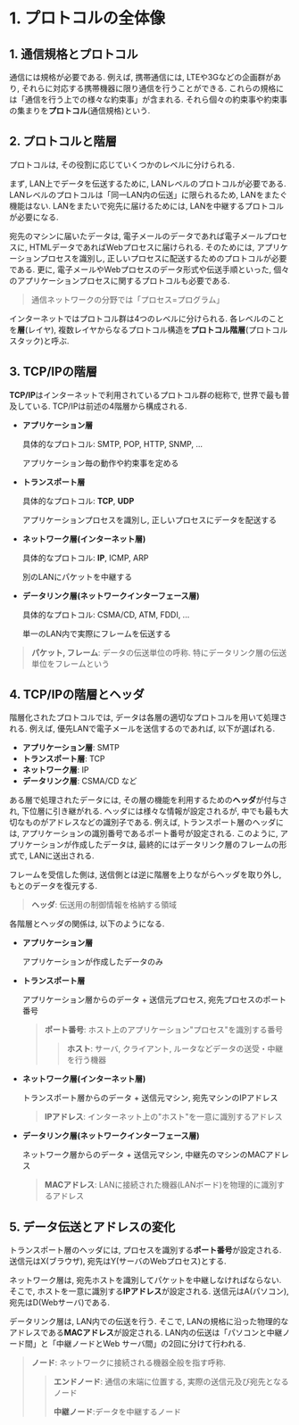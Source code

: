 # **1. プロトコルの全体像**

## **1. 通信規格とプロトコル**

通信には規格が必要である. 例えば, 携帯通信には, LTEや3Gなどの企画群があり, それらに対応する携帯機器に限り通信を行うことができる. これらの規格には「通信を行う上での様々な約束事」が含まれる. それら個々の約束事や約束事の集まりを**プロトコル**(通信規格)という.

## **2. プロトコルと階層**

プロトコルは, その役割に応じていくつかのレベルに分けられる.

まず, LAN上でデータを伝送するために, LANレベルのプロトコルが必要である. LANレベルのプロトコルは「同一LAN内の伝送」に限られるため, LANをまたぐ機能はない. LANをまたいで宛先に届けるためには, LANを中継するプロトコルが必要になる.

宛先のマシンに届いたデータは, 電子メールのデータであれば電子メールプロセスに, HTMLデータであればWebプロセスに届けられる. そのためには, アプリケーションプロセスを識別し, 正しいプロセスに配送するためのプロトコルが必要である. 更に, 電子メールやWebプロセスのデータ形式や伝送手順といった, 個々のアプリケーションプロセスに関するプロトコルも必要である.

> 通信ネットワークの分野では「プロセス=プログラム」

インターネットではプロトコル群は4つのレベルに分けられる. 各レベルのことを**層**(レイヤ), 複数レイヤからなるプロトコル構造を**プロトコル階層**(プロトコルスタック)と呼ぶ.

## **3. TCP/IPの階層**

**TCP/IP**はインターネットで利用されているプロトコル群の総称で, 世界で最も普及している. TCP/IPは前述の4階層から構成される.

- **アプリケーション層**

    具体的なプロトコル: SMTP, POP, HTTP, SNMP, ...

    アプリケーション毎の動作や約束事を定める

- **トランスポート層**

    具体的なプロトコル: **TCP**, **UDP**

    アプリケーションプロセスを識別し, 正しいプロセスにデータを配送する

- **ネットワーク層(インターネット層)**

    具体的なプロトコル: **IP**, ICMP, ARP

    別のLANにパケットを中継する

- **データリンク層(ネットワークインターフェース層)**

    具体的なプロトコル: CSMA/CD, ATM, FDDI, ...

    単一のLAN内で実際にフレームを伝送する

> **パケット, フレーム**: データの伝送単位の呼称. 特にデータリンク層の伝送単位をフレームという

## **4. TCP/IPの階層とヘッダ**

階層化されたプロトコルでは, データは各層の適切なプロトコルを用いて処理される. 例えば, 優先LANで電子メールを送信するのであれば, 以下が選ばれる.

- **アプリケーション層**: SMTP
- **トランスポート層**: TCP
- **ネットワーク層**: IP
- **データリンク層**: CSMA/CD など

ある層で処理されたデータには, その層の機能を利用するための**ヘッダ**が付与され, 下位層に引き継がれる. ヘッダには様々な情報が設定されるが, 中でも最も大切なものがアドレスなどの識別子である. 例えば, トランスポート層のヘッダには, アプリケーションの識別番号であるポート番号が設定される. このように, アプリケーションが作成したデータは, 最終的にはデータリンク層のフレームの形式で, LANに送出される.

フレームを受信した側は, 送信側とは逆に階層を上りながらヘッダを取り外し, もとのデータを復元する.

> **ヘッダ**: 伝送用の制御情報を格納する領域

各階層とヘッダの関係は, 以下のようになる.

- **アプリケーション層**

    アプリケーションが作成したデータのみ

- **トランスポート層**

    アプリケーション層からのデータ + 送信元プロセス, 宛先プロセスのポート番号

    > **ポート番号**: ホスト上のアプリケーション"プロセス"を識別する番号
    >> **ホスト**: サーバ, クライアント, ルータなどデータの送受・中継を行う機器

- **ネットワーク層(インターネット層)**

    トランスポート層からのデータ + 送信元マシン, 宛先マシンのIPアドレス

    > **IPアドレス**: インターネット上の"ホスト"を一意に識別するアドレス

- **データリンク層(ネットワークインターフェース層)**

    ネットワーク層からのデータ + 送信元マシン, 中継先のマシンのMACアドレス

    > **MACアドレス**: LANに接続された機器(LANボード)を物理的に識別するアドレス

## **5. データ伝送とアドレスの変化**

トランスポート層のヘッダには, プロセスを識別する**ポート番号**が設定される. 送信元はX(ブラウザ), 宛先はY(サーバのWebプロセス)とする.

ネットワーク層は, 宛先ホストを識別してパケットを中継しなければならない. そこで, ホストを一意に識別する**IPアドレス**が設定される. 送信元はA(パソコン), 宛先はD(Webサーバ)である.

データリンク層は, LAN内での伝送を行う. そこで, LANの規格に沿った物理的なアドレスである**MACアドレス**が設定される. LAN内の伝送は「パソコンと中継ノード間」と「中継ノードとWeb   サーバ間」の2回に分けて行われる.

> **ノード**: ネットワークに接続される機器全般を指す呼称.
>> **エンドノード**: 通信の末端に位置する, 実際の送信元及び宛先となるノード
>>
>> **中継ノード**:データを中継するノード
